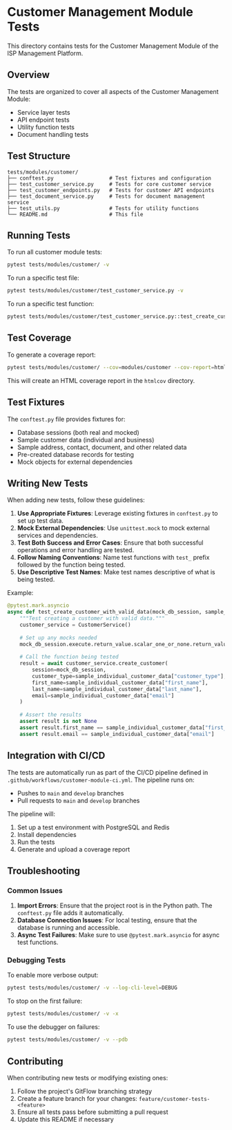 # Customer Management Module Tests

This directory contains tests for the Customer Management Module of the ISP Management Platform.

## Overview

The tests are organized to cover all aspects of the Customer Management Module:

- Service layer tests
- API endpoint tests
- Utility function tests
- Document handling tests

## Test Structure

```
tests/modules/customer/
├── conftest.py                  # Test fixtures and configuration
├── test_customer_service.py     # Tests for core customer service
├── test_customer_endpoints.py   # Tests for customer API endpoints
├── test_document_service.py     # Tests for document management service
├── test_utils.py                # Tests for utility functions
└── README.md                    # This file
```

## Running Tests

To run all customer module tests:

```bash
pytest tests/modules/customer/ -v
```

To run a specific test file:

```bash
pytest tests/modules/customer/test_customer_service.py -v
```

To run a specific test function:

```bash
pytest tests/modules/customer/test_customer_service.py::test_create_customer -v
```

## Test Coverage

To generate a coverage report:

```bash
pytest tests/modules/customer/ --cov=modules/customer --cov-report=html
```

This will create an HTML coverage report in the `htmlcov` directory.

## Test Fixtures

The `conftest.py` file provides fixtures for:

- Database sessions (both real and mocked)
- Sample customer data (individual and business)
- Sample address, contact, document, and other related data
- Pre-created database records for testing
- Mock objects for external dependencies

## Writing New Tests

When adding new tests, follow these guidelines:

1. **Use Appropriate Fixtures**: Leverage existing fixtures in `conftest.py` to set up test data.
2. **Mock External Dependencies**: Use `unittest.mock` to mock external services and dependencies.
3. **Test Both Success and Error Cases**: Ensure that both successful operations and error handling are tested.
4. **Follow Naming Conventions**: Name test functions with `test_` prefix followed by the function being tested.
5. **Use Descriptive Test Names**: Make test names descriptive of what is being tested.

Example:

```python
@pytest.mark.asyncio
async def test_create_customer_with_valid_data(mock_db_session, sample_individual_customer_data):
    """Test creating a customer with valid data."""
    customer_service = CustomerService()
    
    # Set up any mocks needed
    mock_db_session.execute.return_value.scalar_one_or_none.return_value = None
    
    # Call the function being tested
    result = await customer_service.create_customer(
        session=mock_db_session,
        customer_type=sample_individual_customer_data["customer_type"],
        first_name=sample_individual_customer_data["first_name"],
        last_name=sample_individual_customer_data["last_name"],
        email=sample_individual_customer_data["email"]
    )
    
    # Assert the results
    assert result is not None
    assert result.first_name == sample_individual_customer_data["first_name"]
    assert result.email == sample_individual_customer_data["email"]
```

## Integration with CI/CD

The tests are automatically run as part of the CI/CD pipeline defined in `.github/workflows/customer-module-ci.yml`. The pipeline runs on:

- Pushes to `main` and `develop` branches
- Pull requests to `main` and `develop` branches

The pipeline will:

1. Set up a test environment with PostgreSQL and Redis
2. Install dependencies
3. Run the tests
4. Generate and upload a coverage report

## Troubleshooting

### Common Issues

1. **Import Errors**: Ensure that the project root is in the Python path. The `conftest.py` file adds it automatically.
2. **Database Connection Issues**: For local testing, ensure that the database is running and accessible.
3. **Async Test Failures**: Make sure to use `@pytest.mark.asyncio` for async test functions.

### Debugging Tests

To enable more verbose output:

```bash
pytest tests/modules/customer/ -v --log-cli-level=DEBUG
```

To stop on the first failure:

```bash
pytest tests/modules/customer/ -v -x
```

To use the debugger on failures:

```bash
pytest tests/modules/customer/ -v --pdb
```

## Contributing

When contributing new tests or modifying existing ones:

1. Follow the project's GitFlow branching strategy
2. Create a feature branch for your changes: `feature/customer-tests-<feature>`
3. Ensure all tests pass before submitting a pull request
4. Update this README if necessary

